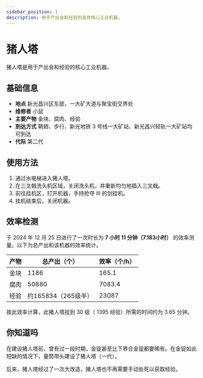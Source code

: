 ```yaml
---
sidebar_position: 1
description: 用于产出金和经验的高效核心工业机器。
---
```


# 猪人塔

猪人塔是用于产出金和经验的核心工业机器。

## 基础信息

- **地点** 新光昌兴区东部，一大矿大道与聚宝街交界处
- **维修者** 小鼠
- **主要产物** 金块、腐肉、经验
- **到达方式** 鞘翅、步行、新光地铁 3 号线一大矿站、新光昌兴轻轨一大矿站均可到达
- **代际** 第二代

## 使用方法

1. 通过水电梯进入猪人塔。
2. 在三叉戟洗头机区域，关闭洗头机，并重新均匀地插入三叉戟。
3. 前往挂机区，打开机器，手持抢夺 III 的剑挂机。
4. 挂机结束后，关闭机器。

## 效率检测

于 2024 年 12 月 25 日进行了一次时长为 **7 小时 11 分钟（7.183小时）** 的效率测量。以下为总产出和该机器的效率统计。

| 产物 | 总产出（个） | 效率（个/h） |
| --- | --- | --- |
| 金块 | 1186 | 165.1 |
| 腐肉 | 50880 | 7083.4 |
| 经验 | 约165834（265级半） | 23087 |

按此效率计算，此猪人塔挂到 30 级（ 1395 经验）所需的时间约为 3.65 分钟。

## 你知道吗

在建设猪人塔前，曾有过一段时期，金锭甚至比下界合金锭都要稀有。在金锭如此短缺的情况下，量筒带头建设了猪人塔（一代）。

后来，猪人塔经过了一次大改造，猪人塔也不再需要手动处死以获取经验。
